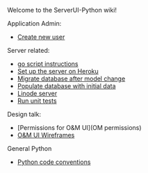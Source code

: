 Welcome to the ServerUI-Python wiki!

Application Admin:

- [Create new user](create-new-user)

Server related:

- [go script instructions](go-script-instructions)
- [Set up the server on Heroku](Server-setup-on-Heroku)
- [Migrate database after model change](migrate-database)
- [Populate database with initial data](populate-database)
- [Linode server](Linode-server)
- [Run unit tests](run-unit-tests)

Design talk:

- [Permissions for O&M UI](OM permissions)
- [O&M UI Wireframes](https://docs.google.com/a/powerhive.com/file/d/0B6kJRWiXAlCDd0tVTFpqNUF6RG8/edit)

General Python

- [Python code conventions](python-code-conventions)




